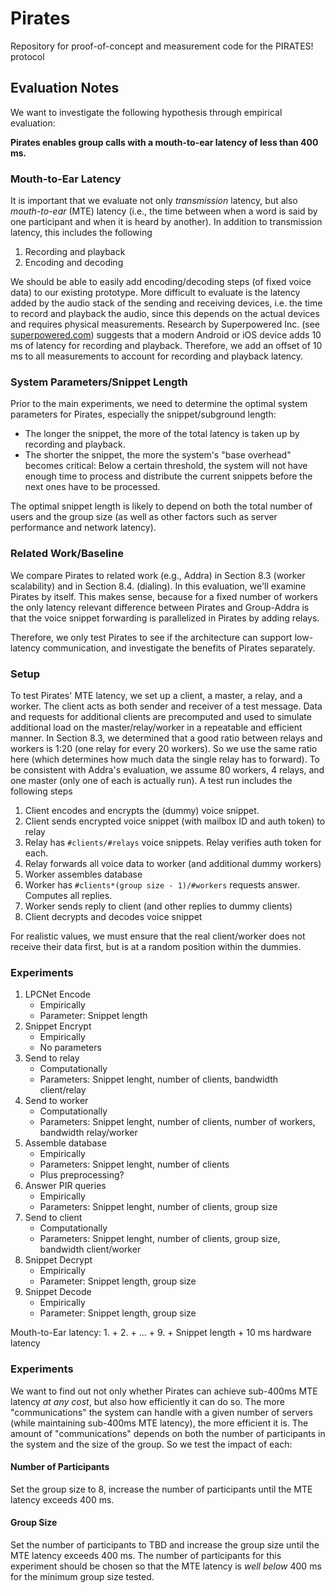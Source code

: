# Pirates

Repository for proof-of-concept and measurement code for the PIRATES! protocol

## Evaluation Notes

We want to investigate the following hypothesis through empirical evaluation:

**Pirates enables group calls with a mouth-to-ear latency of less than 400 ms.**

### Mouth-to-Ear Latency

It is important that we evaluate not only *transmission* latency, but also *mouth-to-ear* (MTE) latency (i.e., the time between when a word is said by one participant and when it is heard by another).
In addition to transmission latency, this includes the following

1. Recording and playback
2. Encoding and decoding

We should be able to easily add encoding/decoding steps (of fixed voice data) to our existing prototype.
More difficult to evaluate is the latency added by the audio stack of the sending and receiving devices, i.e. the time to record and playback the audio, since this depends on the actual devices and requires physical measurements.
Research by Superpowered Inc. (see [superpowered.com](https://superpowered.com/superpowered-android-media-server)) suggests that a modern Android or iOS device adds 10 ms of latency for recording and playback.
Therefore, we add an offset of 10 ms to all measurements to account for recording and playback latency.

### System Parameters/Snippet Length

Prior to the main experiments, we need to determine the optimal system parameters for Pirates, especially the snippet/subground length:

- The longer the snippet, the more of the total latency is taken up by recording and playback.
- The shorter the snippet, the more the system's "base overhead" becomes critical:
        Below a certain threshold, the system will not have enough time to process and distribute the current snippets before the next ones have to be processed.

The optimal snippet length is likely to depend on both the total number of users and the group size (as well as other factors such as server performance and network latency). 

### Related Work/Baseline

We compare Pirates to related work (e.g., Addra) in Section 8.3 (worker scalability) and in Section 8.4. (dialing).
In this evaluation, we'll examine Pirates by itself.
This makes sense, because for a fixed number of workers the only latency relevant difference between Pirates and Group-Addra is that the voice snippet forwarding is parallelized in Pirates by adding relays.

Therefore, we only test Pirates to see if the architecture can support low-latency communication, and investigate the benefits of Pirates separately.

### Setup 

To test Pirates' MTE latency, we set up a client, a master, a relay, and a worker.
The client acts as both sender and receiver of a test message.
Data and requests for additional clients are precomputed and used to simulate additional load on the master/relay/worker in a repeatable and efficient manner.
In Section 8.3, we determined that a good ratio between relays and workers is 1:20 (one relay for every 20 workers).
So we use the same ratio here (which determines how much data the single relay has to forward).
To be consistent with Addra's evaluation, we assume 80 workers, 4 relays, and one master (only one of each is actually run).
A test run includes the following steps

1. Client encodes and encrypts the (dummy) voice snippet.
2. Client sends encrypted voice snippet (with mailbox ID and auth token) to relay
3. Relay has `#clients/#relays` voice snippets.
    Relay verifies auth token for each.
4. Relay forwards all voice data to worker (and additional dummy workers)
5. Worker assembles database
6. Worker has `#clients*(group size - 1)/#workers` requests answer.
    Computes all replies.
7. Worker sends reply to client (and other replies to dummy clients)
8. Client decrypts and decodes voice snippet

For realistic values, we must ensure that the real client/worker does not receive their data first, but is at a random position within the dummies.

### Experiments 

1. LPCNet Encode
    - Empirically
    - Parameter: Snippet length
2. Snippet Encrypt
    - Empirically
    - No parameters
3. Send to relay
    - Computationally
    - Parameters: Snippet lenght, number of clients, bandwidth client/relay
4. Send to worker
    - Computationally
    - Parameters: Snippet lenght, number of clients, number of workers, bandwidth relay/worker
5. Assemble database
    - Empirically
    - Parameters: Snippet lenght, number of clients
    - Plus preprocessing?
6. Answer PIR queries
    - Empirically
    - Parameters: Snippet lenght, number of clients, group size
7. Send to client
    - Computationally
    - Parameters: Snippet lenght, number of clients, group size, bandwidth client/worker
8. Snippet Decrypt
    - Empirically
    - Parameter: Snippet length, group size
9. Snippet Decode
    - Empirically
    - Parameter: Snippet length, group size

Mouth-to-Ear latency: 1. + 2. + ... + 9. + Snippet length + 10 ms hardware latency

### Experiments

We want to find out not only whether Pirates can achieve sub-400ms MTE latency *at any cost*, but also how efficiently it can do so.
The more "communications" the system can handle with a given number of servers (while maintaining sub-400ms MTE latency), the more efficient it is. 
The amount of "communications" depends on both the number of participants in the system and the size of the group.
So we test the impact of each:

#### Number of Participants

Set the group size to 8, increase the number of participants until the MTE latency exceeds 400 ms.

#### Group Size

Set the number of participants to TBD and increase the group size until the MTE latency exceeds 400 ms.
The number of participants for this experiment should be chosen so that the MTE latency is *well below* 400 ms for the minimum group size tested.
